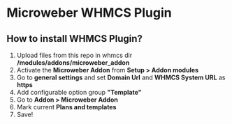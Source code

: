 # Microweber WHMCS Plugin

## How to install WHMCS Plugin?

1. Upload files from this repo in whmcs dir **/modules/addons/microweber_addon**
2. Activate the **Microweber Addon** from **Setup > Addon modules**
3. Go to **general settings** and set **Domain Url** and **WHMCS System URL** as **https**
4. Add configurable option group **"Template"**
5. Go to **Addon > Microweber Addon**
6. Mark current **Plans and templates**
7. Save!
